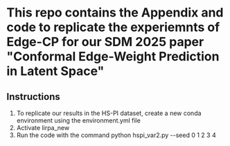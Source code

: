 # This repo contains the Appendix and code to replicate the experiemnts of Edge-CP for our SDM 2025 paper "Conformal Edge-Weight Prediction in Latent Space"

## Instructions
1. To replicate our results in the HS-PI dataset, create a new conda environment using the environment.yml file
2. Activate lirpa_new
3. Run the code with the command python hspi_var2.py --seed 0 1 2 3 4
